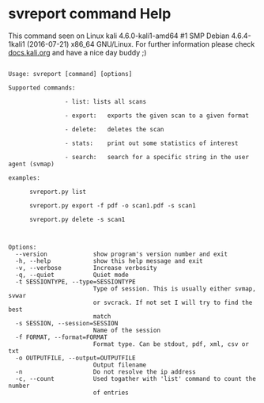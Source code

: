 # svreport command Help
 
 This command seen on Linux kali 4.6.0-kali1-amd64 #1 SMP Debian 4.6.4-1kali1 (2016-07-21) x86_64 GNU/Linux. For further information please check [docs.kali.org](docs.kali.org) and have a nice day buddy ;) 

~~~

Usage: svreport [command] [options]

Supported commands:

                - list:	lists all scans

                - export:	exports the given scan to a given format

                - delete:	deletes the scan

                - stats:	print out some statistics of interest

                - search:	search for a specific string in the user agent (svmap)

examples:

      svreport.py list

      svreport.py export -f pdf -o scan1.pdf -s scan1

      svreport.py delete -s scan1



Options:
  --version             show program's version number and exit
  -h, --help            show this help message and exit
  -v, --verbose         Increase verbosity
  -q, --quiet           Quiet mode
  -t SESSIONTYPE, --type=SESSIONTYPE
                        Type of session. This is usually either svmap, svwar
                        or svcrack. If not set I will try to find the best
                        match
  -s SESSION, --session=SESSION
                        Name of the session
  -f FORMAT, --format=FORMAT
                        Format type. Can be stdout, pdf, xml, csv or txt
  -o OUTPUTFILE, --output=OUTPUTFILE
                        Output filename
  -n                    Do not resolve the ip address
  -c, --count           Used togather with 'list' command to count the number
                        of entries

~~~

